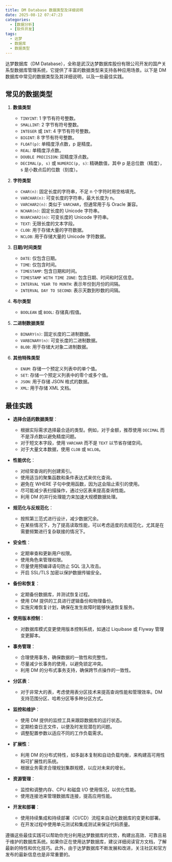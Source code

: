 ```yaml
---
title: DM Database 数据类型及详细说明
date: 2025-08-12 07:47:23
categories:
  - [数据分析] 
  - [软件开发]
tags: 
  - 达梦
  - 数据库
  - 数据类型
---
```


达梦数据库（DM Database），全称是武汉达梦数据库股份有限公司开发的国产关系型数据库管理系统，它提供了丰富的数据类型来支持各种应用场景。以下是 DM 数据库中常见的数据类型及其详细说明，以及一些最佳实践。

## 常见的数据类型

1. **数值类型**
   - `TINYINT`: 1 字节有符号整数。
   - `SMALLINT`: 2 字节有符号整数。
   - `INTEGER` 或 `INT`: 4 字节有符号整数。
   - `BIGINT`: 8 字节有符号整数。
   - `FLOAT(p)`: 单精度浮点数，p 是精度。
   - `REAL`: 单精度浮点数。
   - `DOUBLE PRECISION`: 双精度浮点数。
   - `DECIMAL(p, s)` 或 `NUMERIC(p, s)`: 精确数值，其中 p 是总位数（精度），s 是小数点后的位数（刻度）。

2. **字符类型**
   - `CHAR(n)`: 固定长度的字符串，不足 n 个字符时用空格填充。
   - `VARCHAR(n)`: 可变长度的字符串，最大长度为 n。
   - `VARCHAR2(n)`: 类似于 `VARCHAR`，但通常用于与 Oracle 兼容。
   - `NCHAR(n)`: 固定长度的 Unicode 字符串。
   - `NVARCHAR2(n)`: 可变长度的 Unicode 字符串。
   - `TEXT`: 无限长度的文本字段。
   - `CLOB`: 用于存储大量的字符数据。
   - `NCLOB`: 用于存储大量的 Unicode 字符数据。

3. **日期/时间类型**
   - `DATE`: 仅包含日期。
   - `TIME`: 仅包含时间。
   - `TIMESTAMP`: 包含日期和时间。
   - `TIMESTAMP WITH TIME ZONE`: 包含日期、时间和时区信息。
   - `INTERVAL YEAR TO MONTH`: 表示年份到月份的间隔。
   - `INTERVAL DAY TO SECOND`: 表示天数到秒数的间隔。

4. **布尔类型**
   - `BOOLEAN` 或 `BOOL`: 存储真/假值。

5. **二进制数据类型**
   - `BINARY(n)`: 固定长度的二进制数据。
   - `VARBINARY(n)`: 可变长度的二进制数据。
   - `BLOB`: 用于存储大对象二进制数据。

6. **其他特殊类型**
   - `ENUM`: 存储一个预定义列表中的单个值。
   - `SET`: 存储一个预定义列表中的零个或多个值。
   - `JSON`: 用于存储 JSON 格式的数据。
   - `XML`: 用于存储 XML 文档。

## 最佳实践

- **选择合适的数据类型**：
  - 根据实际需求选择最合适的类型。例如，对于金额，推荐使用 `DECIMAL` 而不是浮点数以避免精度问题。
  - 对于短文本字段，使用 `VARCHAR` 而不是 `TEXT` 以节省存储空间。
  - 对于大量文本数据，使用 `CLOB` 或 `NCLOB`。

- **性能优化**：
  - 对经常查询的列创建索引。
  - 使用适当的聚集函数和条件表达式来优化查询。
  - 避免在 WHERE 子句中使用函数，因为这会阻止索引的使用。
  - 尽可能减少表扫描操作，通过分区表来提高查询性能。
  - 利用 DM 的并行处理能力来加速大规模数据处理。

- **规范化与反规范化**：
  - 按照第三范式进行设计，减少数据冗余。
  - 在某些情况下，为了提高读取性能，可以考虑适度的去规范化，尤其是在需要频繁进行复杂联接的情况下。

- **安全性**：
  - 定期审查和更新用户权限。
  - 使用角色来管理权限。
  - 尽量使用预编译语句防止 SQL 注入攻击。
  - 开启 SSL/TLS 加密以保护数据传输安全。

- **备份和恢复**：
  - 定期备份数据库，并测试恢复过程。
  - 使用 DM 提供的工具进行逻辑备份和物理备份。
  - 实施灾难恢复计划，确保在发生故障时能够快速恢复服务。

- **使用版本控制**：
  - 对数据库模式变更使用版本控制系统，如通过 Liquibase 或 Flyway 管理变更脚本。

- **事务管理**：
  - 合理使用事务，确保数据的一致性和完整性。
  - 尽量减少长事务的使用，以避免锁定冲突。
  - 利用 DM 的分布式事务支持，确保跨节点操作的一致性。

- **分区表**：
  - 对于非常大的表，考虑使用表分区技术来提高查询性能和管理效率。DM 支持范围分区、哈希分区等多种分区方式。

- **监控和维护**：
  - 使用 DM 提供的监控工具来跟踪数据库的运行状态。
  - 定期检查日志文件，以便及时发现潜在的问题。
  - 调整配置参数以适应不同的工作负载需求。

- **扩展性**：
  - 利用 DM 的分布式特性，如多副本复制和自动负载均衡，来构建高可用性和可扩展性的系统。
  - 根据业务需求合理规划集群规模，以应对未来的增长。

- **资源管理**：
  - 监控和调整内存、CPU 和磁盘 I/O 使用情况，以优化性能。
  - 使用连接池来管理数据库连接，提高应用性能。

- **开发和部署**：
  - 使用持续集成和持续部署（CI/CD）流程来自动化数据库的变更和部署。
  - 在开发过程中使用单元测试和集成测试来保证代码质量。

遵循这些最佳实践可以帮助你充分利用达梦数据库的优势，构建出高效、可靠且易于维护的数据库系统。如果你正在使用达梦数据库，建议详细阅读官方文档，了解最新的特性和优化技巧。此外，由于达梦数据库不断发展和改进，关注社区和官方发布的最新信息也是非常重要的。
